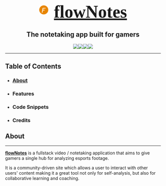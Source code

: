 <a class="logoLink" href="https://flownotes.herokuapp.com">
<div style="display: flex; align-items: center; justify-content: center;">
<img style="width: 6%;" src='/client/public/images/flownotesLogo.png'>
<h2 style="font-family: 'Shadows Into Light'; font-size: 56px; margin: 12px 0 0 18px;">flowNotes</h2>
</div>
</a>

<h2 style="text-align: center;">The notetaking app built for gamers</h2>
<div style="width: 50%; margin: 2% auto; display: flex; justify-content: center;">
<img class="badge" src="https://img.shields.io/badge/Status-Live-brightgreen">
<img class="badge" src="https://img.shields.io/badge/Front End-React / Redux-blueviolet">
<img class="badge" src="https://img.shields.io/badge/Back End-Express-blue">
<img class="badge" src="https://img.shields.io/badge/Will Help You Improve-Debatable-orange">
</div>
<hr></hr>

## Table of Contents
* ### [About](#about)
* ### Features
* ### Code Snippets
* ### Credits

## About
---
<a class="logoLink" href="https://flownotes.herokuapp.com"><strong>flowNotes</strong></a> is a fullstack video / notetaking application that aims to give gamers a single hub for analyzing esports footage.

It is a community-driven site which allows a user to interact with other users' content making it a great tool not only for self-analysis, but also for collaborative learning and coaching.